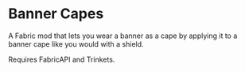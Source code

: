 # Banner Capes
A Fabric mod that lets you wear a banner as a cape by applying it to a banner cape like you would with a shield.

Requires FabricAPI and Trinkets.
